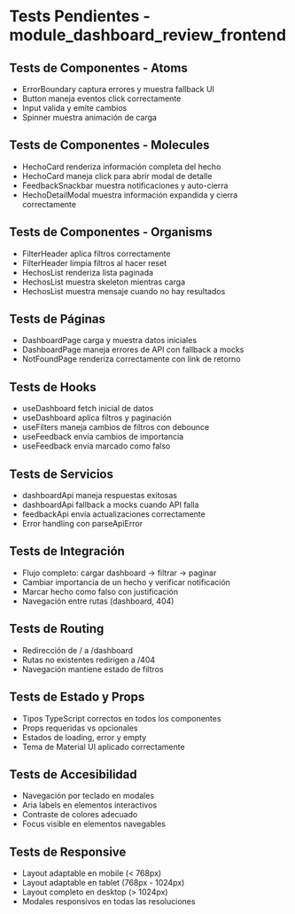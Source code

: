 # Tests Pendientes - module_dashboard_review_frontend

## Tests de Componentes - Atoms
* ErrorBoundary captura errores y muestra fallback UI
* Button maneja eventos click correctamente
* Input valida y emite cambios
* Spinner muestra animación de carga

## Tests de Componentes - Molecules
* HechoCard renderiza información completa del hecho
* HechoCard maneja click para abrir modal de detalle
* FeedbackSnackbar muestra notificaciones y auto-cierra
* HechoDetailModal muestra información expandida y cierra correctamente

## Tests de Componentes - Organisms
* FilterHeader aplica filtros correctamente
* FilterHeader limpia filtros al hacer reset
* HechosList renderiza lista paginada
* HechosList muestra skeleton mientras carga
* HechosList muestra mensaje cuando no hay resultados

## Tests de Páginas
* DashboardPage carga y muestra datos iniciales
* DashboardPage maneja errores de API con fallback a mocks
* NotFoundPage renderiza correctamente con link de retorno

## Tests de Hooks
* useDashboard fetch inicial de datos
* useDashboard aplica filtros y paginación
* useFilters maneja cambios de filtros con debounce
* useFeedback envía cambios de importancia
* useFeedback envía marcado como falso

## Tests de Servicios
* dashboardApi maneja respuestas exitosas
* dashboardApi fallback a mocks cuando API falla
* feedbackApi envía actualizaciones correctamente
* Error handling con parseApiError

## Tests de Integración
* Flujo completo: cargar dashboard → filtrar → paginar
* Cambiar importancia de un hecho y verificar notificación
* Marcar hecho como falso con justificación
* Navegación entre rutas (dashboard, 404)

## Tests de Routing
* Redirección de / a /dashboard
* Rutas no existentes redirigen a /404
* Navegación mantiene estado de filtros

## Tests de Estado y Props
* Tipos TypeScript correctos en todos los componentes
* Props requeridas vs opcionales
* Estados de loading, error y empty
* Tema de Material UI aplicado correctamente

## Tests de Accesibilidad
* Navegación por teclado en modales
* Aria labels en elementos interactivos
* Contraste de colores adecuado
* Focus visible en elementos navegables

## Tests de Responsive
* Layout adaptable en mobile (< 768px)
* Layout adaptable en tablet (768px - 1024px)
* Layout completo en desktop (> 1024px)
* Modales responsivos en todas las resoluciones
